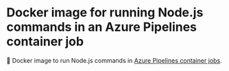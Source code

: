 # Docker image for running Node.js commands in an Azure Pipelines container job

🐳 Docker image to run Node.js commands in [Azure Pipelines container jobs].

[Azure Pipelines container jobs]: https://docs.microsoft.com/en-us/azure/devops/pipelines/process/container-phases
